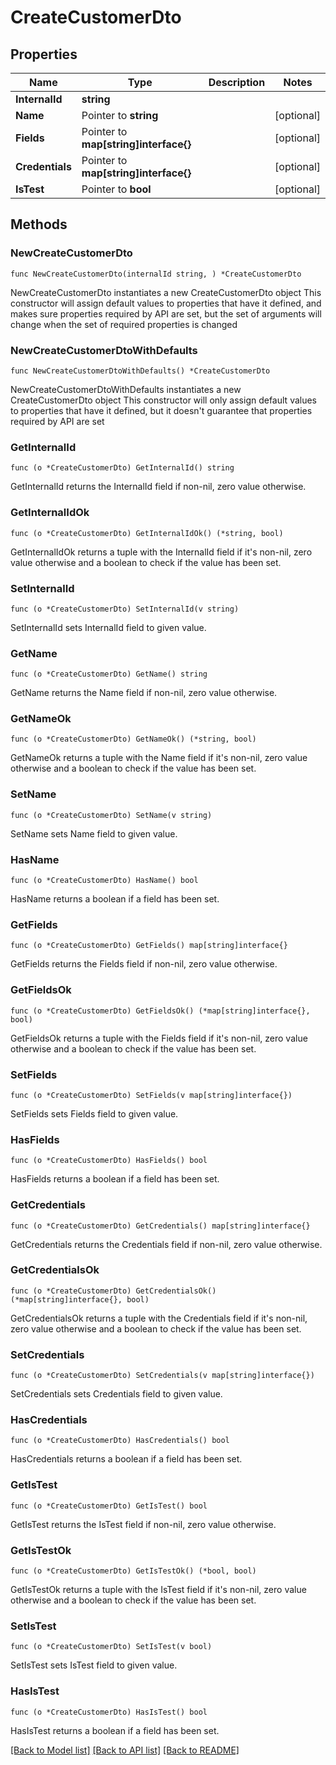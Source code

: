 # CreateCustomerDto

## Properties

Name | Type | Description | Notes
------------ | ------------- | ------------- | -------------
**InternalId** | **string** |  | 
**Name** | Pointer to **string** |  | [optional] 
**Fields** | Pointer to **map[string]interface{}** |  | [optional] 
**Credentials** | Pointer to **map[string]interface{}** |  | [optional] 
**IsTest** | Pointer to **bool** |  | [optional] 

## Methods

### NewCreateCustomerDto

`func NewCreateCustomerDto(internalId string, ) *CreateCustomerDto`

NewCreateCustomerDto instantiates a new CreateCustomerDto object
This constructor will assign default values to properties that have it defined,
and makes sure properties required by API are set, but the set of arguments
will change when the set of required properties is changed

### NewCreateCustomerDtoWithDefaults

`func NewCreateCustomerDtoWithDefaults() *CreateCustomerDto`

NewCreateCustomerDtoWithDefaults instantiates a new CreateCustomerDto object
This constructor will only assign default values to properties that have it defined,
but it doesn't guarantee that properties required by API are set

### GetInternalId

`func (o *CreateCustomerDto) GetInternalId() string`

GetInternalId returns the InternalId field if non-nil, zero value otherwise.

### GetInternalIdOk

`func (o *CreateCustomerDto) GetInternalIdOk() (*string, bool)`

GetInternalIdOk returns a tuple with the InternalId field if it's non-nil, zero value otherwise
and a boolean to check if the value has been set.

### SetInternalId

`func (o *CreateCustomerDto) SetInternalId(v string)`

SetInternalId sets InternalId field to given value.


### GetName

`func (o *CreateCustomerDto) GetName() string`

GetName returns the Name field if non-nil, zero value otherwise.

### GetNameOk

`func (o *CreateCustomerDto) GetNameOk() (*string, bool)`

GetNameOk returns a tuple with the Name field if it's non-nil, zero value otherwise
and a boolean to check if the value has been set.

### SetName

`func (o *CreateCustomerDto) SetName(v string)`

SetName sets Name field to given value.

### HasName

`func (o *CreateCustomerDto) HasName() bool`

HasName returns a boolean if a field has been set.

### GetFields

`func (o *CreateCustomerDto) GetFields() map[string]interface{}`

GetFields returns the Fields field if non-nil, zero value otherwise.

### GetFieldsOk

`func (o *CreateCustomerDto) GetFieldsOk() (*map[string]interface{}, bool)`

GetFieldsOk returns a tuple with the Fields field if it's non-nil, zero value otherwise
and a boolean to check if the value has been set.

### SetFields

`func (o *CreateCustomerDto) SetFields(v map[string]interface{})`

SetFields sets Fields field to given value.

### HasFields

`func (o *CreateCustomerDto) HasFields() bool`

HasFields returns a boolean if a field has been set.

### GetCredentials

`func (o *CreateCustomerDto) GetCredentials() map[string]interface{}`

GetCredentials returns the Credentials field if non-nil, zero value otherwise.

### GetCredentialsOk

`func (o *CreateCustomerDto) GetCredentialsOk() (*map[string]interface{}, bool)`

GetCredentialsOk returns a tuple with the Credentials field if it's non-nil, zero value otherwise
and a boolean to check if the value has been set.

### SetCredentials

`func (o *CreateCustomerDto) SetCredentials(v map[string]interface{})`

SetCredentials sets Credentials field to given value.

### HasCredentials

`func (o *CreateCustomerDto) HasCredentials() bool`

HasCredentials returns a boolean if a field has been set.

### GetIsTest

`func (o *CreateCustomerDto) GetIsTest() bool`

GetIsTest returns the IsTest field if non-nil, zero value otherwise.

### GetIsTestOk

`func (o *CreateCustomerDto) GetIsTestOk() (*bool, bool)`

GetIsTestOk returns a tuple with the IsTest field if it's non-nil, zero value otherwise
and a boolean to check if the value has been set.

### SetIsTest

`func (o *CreateCustomerDto) SetIsTest(v bool)`

SetIsTest sets IsTest field to given value.

### HasIsTest

`func (o *CreateCustomerDto) HasIsTest() bool`

HasIsTest returns a boolean if a field has been set.


[[Back to Model list]](../README.md#documentation-for-models) [[Back to API list]](../README.md#documentation-for-api-endpoints) [[Back to README]](../README.md)


